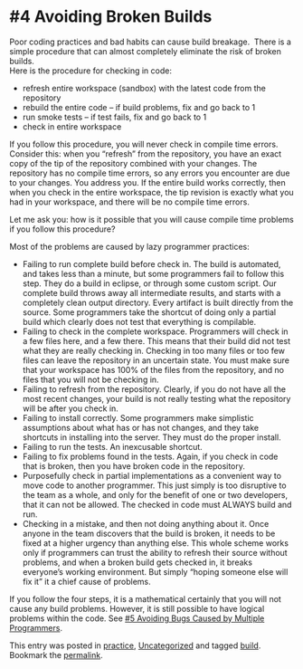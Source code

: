 #  #4 Avoiding Broken Builds

Poor coding practices and bad habits can cause build breakage.  There is a simple procedure that can almost completely eliminate the risk of broken builds.  
Here is the procedure for checking in code:

*   refresh entire workspace (sandbox) with the latest code from the repository
*   rebuild the entire code – if build problems, fix and go back to 1
*   run smoke tests – if test fails, fix and go back to 1
*   check in entire workspace

If you follow this procedure, you will never check in compile time errors.  
Consider this: when you “refresh” from the repository, you have an exact copy of the tip of the repository combined with your changes. The repository has no compile time errors, so any errors you encounter are due to your changes. You address you. If the entire build works correctly, then when you check in the entire workspace, the tip revision is exactly what you had in your workspace, and there will be no compile time errors.  

Let me ask you: how is it possible that you will cause compile time problems if you follow this procedure?  

Most of the problems are caused by lazy programmer practices:

*   Failing to run complete build before check in. The build is automated, and takes less than a minute, but some programmers fail to follow this step. They do a build in eclipse, or through some custom script. Our complete build throws away all intermediate results, and starts with a completely clean output directory. Every artifact is built directly from the source. Some programmers take the shortcut of doing only a partial build which clearly does not test that everything is compilable.
*   Failing to check in the complete workspace. Programmers will check in a few files here, and a few there. This means that their build did not test what they are really checking in. Checking in too many files or too few files can leave the repository in an uncertain state. You must make sure that your workspace has 100% of the files from the repository, and no files that you will not be checking in.
*   Failing to refresh from the repository. Clearly, if you do not have all the most recent changes, your build is not really testing what the repository will be after you check in.
*   Failing to install correctly. Some programmers make simplistic assumptions about what has or has not changes, and they take shortcuts in installing into the server. They must do the proper install.
*   Failing to run the tests. An inexcusable shortcut.
*   Failing to fix problems found in the tests. Again, if you check in code that is broken, then you have broken code in the repository.
*   Purposefully check in partial implementations as a convenient way to move code to another programmer. This just simply is too disruptive to the team as a whole, and only for the benefit of one or two developers, that it can not be allowed. The checked in code must ALWAYS build and run.
*   Checking in a mistake, and then not doing anything about it. Once anyone in the team discovers that the build is broken, it needs to be fixed at a higher urgency than anything else. This whole scheme works only if programmers can trust the ability to refresh their source without problems, and when a broken build gets checked in, it breaks everyone’s working environment. But simply “hoping someone else will fix it” it a chief cause of problems.

If you follow the four steps, it is a mathematical certainly that you will not cause any build problems. However, it is still possible to have logical problems within the code. See [#5 Avoiding Bugs Caused by Multiple Programmers](https://agiletribe.purplehillsbooks.com/2011/10/03/5-avoiding-bugs-caused-by-multiple-programmers/).

This entry was posted in [practice](https://agiletribe.purplehillsbooks.com/category/practice/), [Uncategorized](https://agiletribe.purplehillsbooks.com/category/uncategorized/) and tagged [build](https://agiletribe.purplehillsbooks.com/tag/build/). Bookmark the [permalink](https://agiletribe.purplehillsbooks.com/2011/10/02/4-avoiding-broken-builds/ "Permalink to #4 Avoiding Broken Builds").